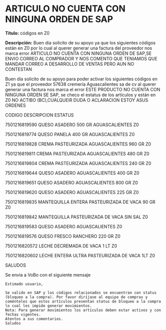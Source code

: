 # ARTICULO NO CUENTA CON NINGUNA ORDEN DE SAP

**Título:**
códigos en Z0

**Descripción:**
Buen dia solicito de su apoyo ya que los siguientes códigos están en Z0 por lo cual al querer generar  una factura del proveedor nos marca error ARTICULO NO CUENTA CON NINGUNA ORDEN DE SAP,SE ENVIO CORREO AL COMPRADOR Y NOS COMENTO QUE TENIAMOS QUE MANDAR CORREO A DESARROLLO DE VENTAS PERO AUN NO CONTESTAN 

Buen día solicito de su apoyo para poder activar los siguientes códigos en Z1 ya que el proveedor 57638 cremería Aguascalientes sa de cv al querer generar una factura nos marca el error  ESTE PRODUCTO NO CUENTA CON NINGUNA ORDEN SE SAP, se checo el estatus de los artículos y están en Z0 NO ACTIBO (BC),CUALQUEIR DUDA O ACLARACION ESTOY ASUS ORDENES

CODIGO                 DESCRIPCION                                                               ESTATUS   

7501216819590      QUESO ASADERO 500 GR AGUASCALIENTES                    Z0

7501216819774      QUESO PANELA 400 GR AGUASCALIENTES                       Z0

7501216819828      CREMA PASTEURIZADA AGUASCALIENTES 960 GR            Z0

7501216819811      CREMA PASTEURIZADA AGUASCALIENTES 480 GR            Z0

7501216819804      CREMA PASTEURIZADA AGUASCALIENTES 240 GR            Z0

7501216819644      QUESO ASADERO AGUASCALIENTES 400 GR                    Z0

7501216819651      QUESO ASADERO AGUASCALIENTES   800 GR                  Z0

7501216819620      QUESO ASADERO AGUASCALIENTES  225 GR                   Z0

7501216819835      MANTEQUILLA ENTERA PASTEURIZADA DE VACA 90 GR    Z0

7501216819842      MANTEQUILLA PASTEURIZADA DE VACA SIN SAL              Z0 

7501216819583      QUESO ASADERO AGUASCALIENTES                                Z0

7501216819576      QUESO FRESCO RANCHERO 220 GR                                 Z0 

7501216820572      LECHE DECREMADA DE VACA 1 LT                                   Z0

7501216820602      LECHE ENTERA ULTRA PASTEURIZADA DE VACA 1LT         Z0

SALUDOS




Se envia a VoBo con el siguiente mensaje

    Estimado usuario,

    Se valido en SAP y los códigos relacionados se encuentran con status (bloqueo a la compra). Por favor diríjase al equipo de compras y coménteles que estos artículos presentan status de bloqueo a la compra lo cual les impide generar movimientos.
    Nota: Para generar movimientos los artículos deben estar activos y con fechas vigentes.
    Atentos a sus comentarios.
    Saludos
